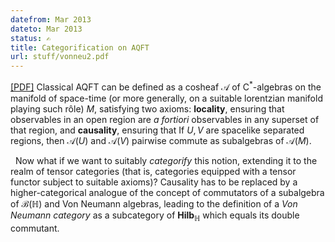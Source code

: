 ```yaml
---
datefrom: Mar 2013
dateto: Mar 2013
status: ✍
title: Categorification on AQFT
url: stuff/vonneu2.pdf
---
```

[[PDF]](stuff/vonneu2.pdf)
Classical AQFT can be defined as a cosheaf $\mathcal{A}$ of $\mathrm{C}^\ast$-algebras on the manifold of space-time (or more generally, on a suitable lorentzian manifold playing such rôle) <i>M</i>, satisfying two axioms: <b>locality</b>, ensuring that observables in an open region are <i>a fortiori</i> observables in any superset of that region, and <b>causality</b>, ensuring that If 	$U,V$ are spacelike separated regions, then $\mathcal A(U)$ and $\mathcal A(V)$ pairwise commute as subalgebras of $\mathcal A(M)$.<br>

&nbsp; Now what if we want to suitably <i>categorify</i> this notion, extending it to the realm of tensor  categories (that is, categories equipped with a tensor functor subject to suitable axioms)? Causality has  to be replaced by a higher-categorical analogue of the concept of commutators of a subalgebra of $\mathcal{B}(\mathbb H)$ and Von Neumann algebras, leading to the definition of a <i>Von Neumann category</i> as a subcategory of $\mathbf{Hilb}_{\mathbb H}$ which equals its double commutant.
